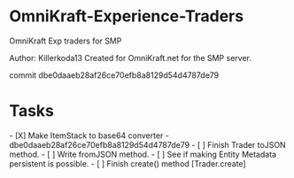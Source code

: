 # OmniKraft-Experience-Traders
OmniKraft Exp traders for SMP

Author: Killerkoda13
Created for OmniKraft.net for the SMP server.

commit dbe0daaeb28af26ce70efb8a8129d54d4787de79

<h1>Tasks</h1>
- [X] Make ItemStack to base64 converter - dbe0daaeb28af26ce70efb8a8129d54d4787de79
- [ ] Finish Trader toJSON method.
- [ ] Write fromJSON method.
- [ ] See if making Entity Metadata persistent is possible.
- [ ] Finish create() method [Trader.create]



